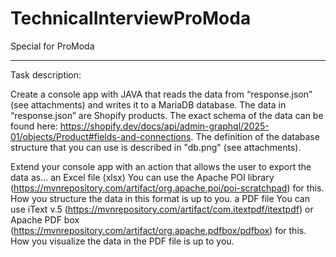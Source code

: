 # TechnicalInterviewProModa
 Special for ProModa

________________________________________
Task description:


Create a console app with JAVA that reads the data from “response.json” (see attachments) and writes it to a MariaDB database.
The data in “response.json” are Shopify products. The exact schema of the data can be found here: https://shopify.dev/docs/api/admin-graphql/2025-01/objects/Product#fields-and-connections.
The definition of the database structure that you can use is described in "db.png" (see attachments).

Extend your console app with an action that allows the user to export the data as...
an Excel file (xlsx)
You can use the Apache POI library (https://mvnrepository.com/artifact/org.apache.poi/poi-scratchpad) for this.
How you structure the data in this format is up to you.
a PDF file
You can use iText v.5 (https://mvnrepository.com/artifact/com.itextpdf/itextpdf) or Apache PDF box (https://mvnrepository.com/artifact/org.apache.pdfbox/pdfbox) for this.
How you visualize the data in the PDF file is up to you.
